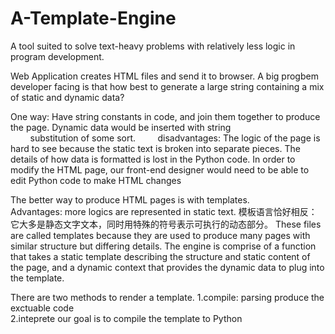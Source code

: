 # A-Template-Engine
A tool suited to solve text-heavy problems with relatively less logic in program development. 


Web Application creates HTML files and send it to browser.
A big progbem developer facing is that how best to generate a large string containing a mix of static and dynamic data?

One way: Have string constants in code, and join them together to produce the page. Dynamic data would be inserted with string   
         substitution of some sort.
         
  disadvantages: The logic of the page is hard to see because the static text is broken into separate pieces.
                 The details of how data is formatted is lost in the Python code.
                 In order to modify the HTML page, our front-end designer would need to be able to edit Python code to make HTML changes

The better way to produce HTML pages is with templates.  
  Advantages: more logics are represented in static text.
  模板语言恰好相反：它大多是静态文字文本，同时用特殊的符号表示可执行的动态部分。
  These files are called templates because they are used to produce many pages with similar structure but differing details.
  The engine is comprise of a function that takes a static template describing the structure and static content of the page, and a dynamic context that provides the dynamic data to plug into the template. 
  
  There are two methods to render a template.
  1.compile: parsing produce the exctuable code  
  2.inteprete
   our goal is to compile the template to Python
